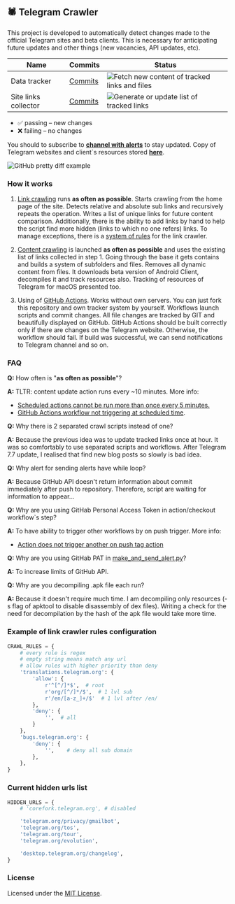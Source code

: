 ## 🕷 Telegram Crawler

This project is developed to automatically detect changes made 
to the official Telegram sites and beta clients. This is necessary for 
anticipating future updates and other things 
(new vacancies, API updates, etc).

| Name                 | Commits  | Status                                                                                                                                                        |
|----------------------| -------- |---------------------------------------------------------------------------------------------------------------------------------------------------------------|
| Data tracker         | [Commits](https://github.com/MarshalX/telegram-crawler/commits/data)  | ![Fetch new content of tracked links and files](https://github.com/MarshalX/telegram-crawler/actions/workflows/make_files_tree.yml/badge.svg?branch=main)     |
| Site links collector | [Commits](https://github.com/MarshalX/telegram-crawler/commits/main/tracked_links.txt)  | ![Generate or update list of tracked links](https://github.com/MarshalX/telegram-crawler/actions/workflows/make_tracked_links_list.yml/badge.svg?branch=main) |

* ✅ passing – new changes
* ❌ failing – no changes

You should to subscribe to **[channel with alerts](https://t.me/tgcrawl)** to stay updated.
Copy of Telegram websites and client`s resources stored **[here](https://github.com/MarshalX/telegram-crawler/tree/data/data)**.

![GitHub pretty diff example](https://i.imgur.com/BK8UAju.png)

### How it works

1. [Link crawling](make_tracked_links_list.py) runs **as often as possible**. 
   Starts crawling from the home page of the site. 
   Detects relative and absolute sub links and recursively repeats the operation. 
   Writes a list of unique links for future content comparison. 
   Additionally, there is the ability to add links by hand to help the script 
   find more hidden (links to which no one refers) links. To manage exceptions,
   there is a [system of rules](#example-of-link-crawler-rules-configuration)
   for the link crawler.

2. [Content crawling](make_files_tree.py) is launched **as often as 
   possible** and uses the existing list of links collected in step 1. 
   Going through the base it gets contains and builds a system of subfolders 
   and files. Removes all dynamic content from files. It downloads beta version 
   of Android Client, decompiles it and track resources also. Tracking of 
   resources of Telegram for macOS presented too.

3. Using of [GitHub Actions](.github/workflows/). Works without own servers.
   You can just fork this repository and own tracker system by yourself.
   Workflows launch scripts and commit changes. All file changes are tracked 
   by GIT and beautifully displayed on GitHub. GitHub Actions should be built
   correctly only if there are changes on the Telegram website. Otherwise, the 
   workflow should fail. If build was successful, we can send notifications to 
   Telegram channel and so on.

### FAQ

**Q:** How often is "**as often as possible**"?

**A:** TLTR: content update action runs every ~10 minutes. More info:
- [Scheduled actions cannot be run more than once every 5 minutes.](https://github.blog/changelog/2019-11-01-github-actions-scheduled-jobs-maximum-frequency-is-changing/)
- [GitHub Actions workflow not triggering at scheduled time](https://upptime.js.org/blog/2021/01/22/github-actions-schedule-not-working/).

**Q:** Why there is 2 separated crawl scripts instead of one?

**A:** Because the previous idea was to update tracked links once at hour.
It was so comfortably to use separated scripts and workflows.
After Telegram 7.7 update, I realised that find new blog posts so slowly is bad idea.

**Q:** Why alert for sending alerts have while loop?

**A:** Because GitHub API doesn't return information about commit immediately 
after push to repository. Therefore, script are waiting for information to appear...

**Q:** Why are you using GitHab Personal Access Token in action/checkout workflow`s step?

**A:** To have ability to trigger other workflows by on push trigger. More info:
- [Action does not trigger another on push tag action ](https://github.community/t/action-does-not-trigger-another-on-push-tag-action/17148)

**Q:** Why are you using GitHab PAT in [make_and_send_alert.py](make_and_send_alert.py)?

**A:** To increase limits of GitHub API.

**Q:** Why are you decompiling .apk file each run?

**A:** Because it doesn't require much time. I am decompiling only 
resources (-s flag of apktool to disable disassembly of dex files). 
Writing a check for the need for decompilation by the hash of the apk file 
would take more time.

### Example of link crawler rules configuration

```python
CRAWL_RULES = {
    # every rule is regex
    # empty string means match any url
    # allow rules with higher priority than deny
    'translations.telegram.org': {
        'allow': {
            r'^[^/]*$',  # root
            r'org/[^/]*/$',  # 1 lvl sub
            r'/en/[a-z_]+/$'  # 1 lvl after /en/
        },
        'deny': {
            '',  # all
        }
    },
    'bugs.telegram.org': {
        'deny': {
            '',    # deny all sub domain
        },
    },
}
```

### Current hidden urls list

```python
HIDDEN_URLS = {
    # 'corefork.telegram.org', # disabled

    'telegram.org/privacy/gmailbot',
    'telegram.org/tos',
    'telegram.org/tour',
    'telegram.org/evolution',

    'desktop.telegram.org/changelog',
}
```

### License

Licensed under the [MIT License](LICENSE).
